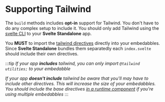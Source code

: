 # Supporting Tailwind

The `build` methods includes **opt-in** support for Tailwind. You don't have to do any complex setup to include it. You should only add Tailwind using the [svelte CLI](https://svelte.dev/docs/cli/sv-add) to your **Svelte Standalone** app.

You **MUST** to import the [tailwind directives](https://tailwindcss.com/docs/functions-and-directives) directly into your embedabbles. Since **Svelte Standalone** bundles them separatedly each `index.svelte` should include their own directives.

:::tip
_If your app **includes** tailwind, you can only import `@tailwind utilities;` to your embedabble_

_If your app **doesn't include** tailwind be aware that you'll may have to include other directives. This will increase the size of your embedabbles. You should include the base directives [in a runtime component](/shared) if you're using multiple embedabbles_
:::
